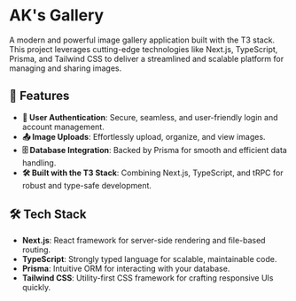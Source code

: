 # AK's Gallery  

A modern and powerful image gallery application built with the T3 stack. This project leverages cutting-edge technologies like Next.js, TypeScript, Prisma, and Tailwind CSS to deliver a streamlined and scalable platform for managing and sharing images.  

## 🚀 Features  

- **🔐 User Authentication**: Secure, seamless, and user-friendly login and account management.  
- **📤 Image Uploads**: Effortlessly upload, organize, and view images.  
- **🗄️ Database Integration**: Backed by Prisma for smooth and efficient data handling.  
- **🛠️ Built with the T3 Stack**: Combining Next.js, TypeScript, and tRPC for robust and type-safe development.  

## 🛠️ Tech Stack  

- **Next.js**: React framework for server-side rendering and file-based routing.  
- **TypeScript**: Strongly typed language for scalable, maintainable code.  
- **Prisma**: Intuitive ORM for interacting with your database.  
- **Tailwind CSS**: Utility-first CSS framework for crafting responsive UIs quickly.  
